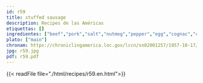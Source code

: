 ```yaml
---
id: r59
title: stuffed sausage
description: Recipes de las Américas
etiquettas: []
ingredientes: ["beef","pork","salt","nutmeg","pepper","egg","cognac","cracker meal","ham"]
plato: ["main"]
chronam: https://chroniclingamerica.loc.gov/lccn/sn82001257/1957-10-17/ed-1/seq-5/
jpg: r59.jpg
pdf: r59.pdf
---
```


{{< readFile file="./html/recipes/r59.en.html">}}